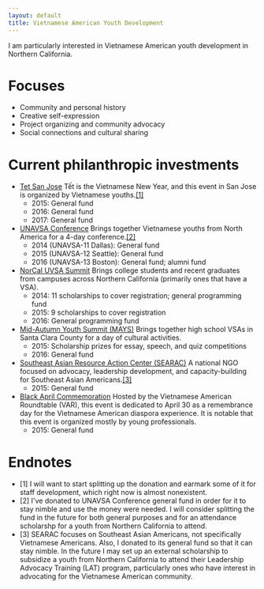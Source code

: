 ```yaml
---
layout: default
title: Vietnamese American Youth Development
---
```


I am particularly interested in Vietnamese American youth development in Northern California.

# Focuses
- Community and personal history
- Creative self-expression
- Project organizing and community advocacy
- Social connections and cultural sharing

# Current philanthropic investments
- [Tet San Jose](http://www.tetsanjose.org) Tết is the Vietnamese New Year, and this event in San Jose is organized by Vietnamese youths.[\[1\]](#1)
  - 2015: General fund
  - 2016: General fund
  - 2017: General fund
- [UNAVSA Conference](http://conference.unavsa.org) Brings together Vietnamese youths from North America for a 4-day conference.[\[2\]](#2)
  - 2014 (UNAVSA-11 Dallas): General fund
  - 2015 (UNAVSA-12 Seattle): General fund
  - 2016 (UNAVSA-13 Boston): General fund; alumni fund
- [NorCal UVSA Summit](http://summit.norcaluvsa.org) Brings college students and recent graduates from campuses across Northern California (primarily ones that have a VSA).
  - 2014: 11 scholarships to cover registration; general programming fund
  - 2015: 9 scholarships to cover registration
  - 2016: General programming fund
- [Mid-Autumn Youth Summit (MAYS)](https://www.facebook.com/events/474512559395601) Brings together high school VSAs in Santa Clara County for a day of cultural activities.
  - 2015: Scholarship prizes for essay, speech, and quiz competitions
  - 2016: General fund
- [Southeast Asian Resource Action Center (SEARAC)](http://www.searac.org) A national NGO focused on advocacy, leadership development, and capacity-building for Southeast Asian Americans.[\[3\]](#3)
  - 2015: General fund
- [Black April Commemoration](http://www.varoundtable.org) Hosted by the Vietnamese American Roundtable (VAR), this event is dedicated to April 30 as a  remembrance day for the Vietnamese American diaspora experience. It is notable that this event is organized mostly by young professionals.
  - 2015: General fund

# Endnotes
- [1] I will want to start splitting up the donation and earmark some of it for staff development, which right now is almost nonexistent.
- [2] I've donated to UNAVSA Conference general fund in order for it to stay nimble and use the money were needed. I will consider splitting the fund in the future for both general purposes and for an attendance scholarshp for a youth from Northern California to attend.
- [3] SEARAC focuses on Southeast Asian Americans, not specifically Vietnamese Americans. Also, I donated to its general fund so that it can stay nimble. In the future I may set up an external scholarship to subsidize a youth from Northern California to attend their Leadership Advocacy Training (LAT) program, particularly ones who have interest in advocating for the Vietnamese American community.
